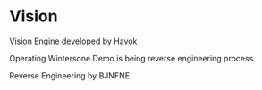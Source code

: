 # Vision
Vision Engine developed by Havok

Operating Wintersone Demo is being reverse engineering process

Reverse Engineering by BJNFNE
